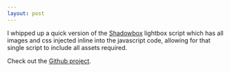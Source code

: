 ```yaml
---
layout: post
---
```

I whipped up a quick version of the <a href="http://shadowbox-js.com">Shadowbox</a> lightbox script which has all images and css injected inline into the javascript code, allowing for that single script to include all assets required.

Check out the <a href="https://github.com/collectivecognition/shadowbox-inlined">Github project</a>.
